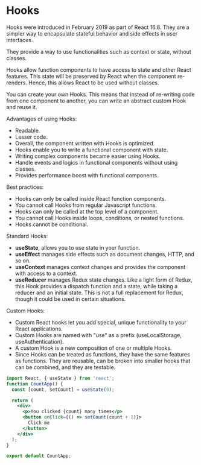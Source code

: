 # Hooks

Hooks were introduced in February 2019 as part of React 16.8. They are a simpler way to encapsulate stateful behavior and side effects in user interfaces.

They provide a way to use functionalities such as context or state, without classes.

Hooks allow function components to have access to state and other React features. This state will be preserved by React when the component re-renders. Hence, this allows React to be used without classes.

You can create your own Hooks. This means that instead of re-writing code from one component to another, you can write an abstract custom Hook and reuse it.

Advantages of using Hooks:

- Readable.
- Lesser code.
- Overall, the component written with Hooks is optimized.
- Hooks enable you to write a functional component with state.
- Writing complex components became easier using Hooks.
- Handle events and logics in functional components without using classes.
- Provides performance boost with functional components.

Best practices:

- Hooks can only be called inside React function components.
- You cannot call Hooks from regular Javascript functions.
- Hooks can only be called at the top level of a component.
- You cannot call Hooks inside loops, conditions, or nested functions.
- Hooks cannot be conditional.

Standard Hooks:

- **useState**, allows you to use state in your function.
- **useEffect** manages side effects such as document changes, HTTP, and so on.
- **useContext** manages context changes and provides the component with access to a context.
- **useReducer** manages Redux state changes. Like a light form of Redux, this Hook provides a dispatch function and a state, while taking a reducer and an initial state. This is not a full replacement for Redux, though it could be used in certain situations.

Custom Hooks:

- Custom React hooks let you add special, unique functionality to your React applications.
- Custom Hooks are named with "use" as a prefix (useLocalStorage, useAuthentication).
- A custom Hook is a new composition of one or multiple Hooks.
- Since Hooks can be treated as functions, they have the same features as functions. They are reusable, can be broken into smaller hooks that can be combined, and they are testable.


```jsx
import React, { useState } from 'react';
function CountApp() {
  const [count, setCount] = useState(0);

  return (
    <div>
      <p>You clicked {count} many times</p>
      <button onClick={() => setCount(count + 1)}>
        Click me
      </button>
    </div>
  );
}

export default CountApp;
```
